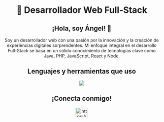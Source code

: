 <div align="center">
<h1 align="center">🚀 Desarrollador Web Full-Stack</h1>

<h2 align="center">¡Hola, soy Ángel! 👋</h2>
<p>Soy un desarrollador web con una pasión por la innovación y la creación de experiencias digitales sorprendentes. Mi enfoque integral en el desarrollo Full-Stack se basa en un sólido conocimiento de tecnologías clave como Java, PHP, JavaScript, React y Node.</p>

<h2 align="center">Lenguajes y herramientas que uso</h2>
<img src="https://skillicons.dev/icons?i=html,css,bootstrap,js,nodejs,react,php,java,mysql,linux,vscode,git,eclipse,github&perline=20" />

<h2 align="center">¡Conecta conmigo!</h2>

<p>
<a href="https://www.linkedin.com/in/angelmejias/" target="blank"><img align="center" src="https://raw.githubusercontent.com/rahuldkjain/github-profile-readme-generator/master/src/images/icons/Social/linked-in-alt.svg" alt="https://www.linkedin.com/in/angelmejias/" height="30" width="40" /></a>
</p>
</div>
